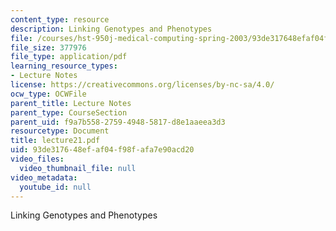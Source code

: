 ```yaml
---
content_type: resource
description: Linking Genotypes and Phenotypes
file: /courses/hst-950j-medical-computing-spring-2003/93de317648efaf04f98fafa7e90acd20_lecture21.pdf
file_size: 377976
file_type: application/pdf
learning_resource_types:
- Lecture Notes
license: https://creativecommons.org/licenses/by-nc-sa/4.0/
ocw_type: OCWFile
parent_title: Lecture Notes
parent_type: CourseSection
parent_uid: f9a7b558-2759-4948-5817-d8e1aaeea3d3
resourcetype: Document
title: lecture21.pdf
uid: 93de3176-48ef-af04-f98f-afa7e90acd20
video_files:
  video_thumbnail_file: null
video_metadata:
  youtube_id: null
---
```

Linking Genotypes and Phenotypes